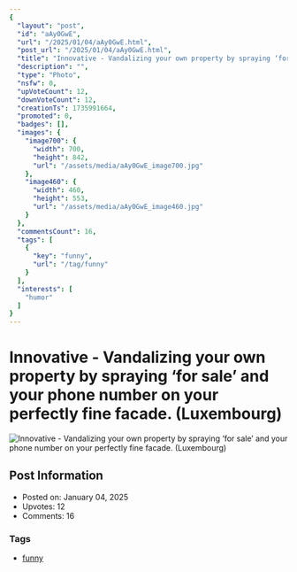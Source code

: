 ```yaml
---
{
  "layout": "post",
  "id": "aAy0GwE",
  "url": "/2025/01/04/aAy0GwE.html",
  "post_url": "/2025/01/04/aAy0GwE.html",
  "title": "Innovative - Vandalizing your own property by spraying ‘for sale’ and your phone number on your perfectly fine facade. (Luxembourg)",
  "description": "",
  "type": "Photo",
  "nsfw": 0,
  "upVoteCount": 12,
  "downVoteCount": 12,
  "creationTs": 1735991664,
  "promoted": 0,
  "badges": [],
  "images": {
    "image700": {
      "width": 700,
      "height": 842,
      "url": "/assets/media/aAy0GwE_image700.jpg"
    },
    "image460": {
      "width": 460,
      "height": 553,
      "url": "/assets/media/aAy0GwE_image460.jpg"
    }
  },
  "commentsCount": 16,
  "tags": [
    {
      "key": "funny",
      "url": "/tag/funny"
    }
  ],
  "interests": [
    "humor"
  ]
}
---
```


# Innovative - Vandalizing your own property by spraying ‘for sale’ and your phone number on your perfectly fine facade. (Luxembourg)

![Innovative - Vandalizing your own property by spraying ‘for sale’ and your phone number on your perfectly fine facade. (Luxembourg)](/assets/media/aAy0GwE_image700.jpg)

## Post Information

- Posted on: January 04, 2025
- Upvotes: 12
- Comments: 16

### Tags

- [funny](/tag/funny)
